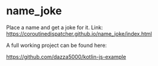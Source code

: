 # name_joke
Place a name and get a joke for it. Link: https://coroutinedispatcher.github.io/name_joke/index.html

A full working project can be found here:

https://github.com/dazza5000/kotlin-js-example
